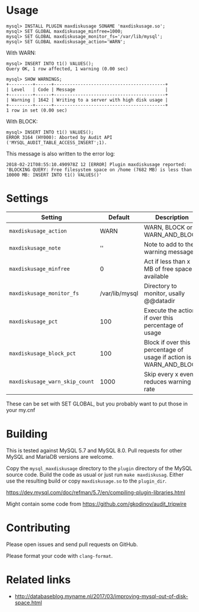 # Usage
```
mysql> INSTALL PLUGIN maxdiskusage SONAME 'maxdiskusage.so';
mysql> SET GLOBAL maxdiskusage_minfree=1000;
mysql> SET GLOBAL maxdiskusage_monitor_fs='/var/lib/mysql';
mysql> SET GLOBAL maxdiskusage_action='WARN';
```

With WARN:
```
mysql> INSERT INTO t1() VALUES();
Query OK, 1 row affected, 1 warning (0.00 sec)

mysql> SHOW WARNINGS;
+---------+------+------------------------------------------+
| Level   | Code | Message                                  |
+---------+------+------------------------------------------+
| Warning | 1642 | Writing to a server with high disk usage |
+---------+------+------------------------------------------+
1 row in set (0.00 sec)
```

With BLOCK:
```
mysql> INSERT INTO t1() VALUES();
ERROR 3164 (HY000): Aborted by Audit API ('MYSQL_AUDIT_TABLE_ACCESS_INSERT';1).
```

This message is also written to the error log:
```
2018-02-21T08:55:10.490978Z 12 [ERROR] Plugin maxdiskusage reported: 'BLOCKING QUERY: Free filesystem space on /home (7682 MB) is less than 10000 MB: INSERT INTO t1() VALUES()'
```

# Settings

| Setting                        | Default        | Description                                                        |
|--------------------------------|----------------|--------------------------------------------------------------------|
| `maxdiskusage_action`          | WARN           | WARN, BLOCK or WARN_AND_BLOCK                                    |
| `maxdiskusage_note`            | ''             | Note to add to the warning message                                 |
| `maxdiskusage_minfree`         | 0              | Act if less than x MB of free space is available                   |
| `maxdiskusage_monitor_fs`      | /var/lib/mysql | Directory to monitor, usally @@datadir                             |
| `maxdiskusage_pct`             | 100            | Execute the action if over this percentage of usage                |
| `maxdiskusage_block_pct`       | 100            | Block if over this percentage of usage if action is WARN_AND_BLOCK |
| `maxdiskusage_warn_skip_count` | 1000           | Skip every x events, reduces warning rate                          |

These can be set with SET GLOBAL, but you probably want to put those in your my.cnf

# Building

This is tested against MySQL 5.7 and MySQL 8.0. Pull requests for other MySQL and MariaDB
versions are welcome.

Copy the `mysql_maxdiskusage` directory to the `plugin` directory of the MySQL source code.
Build the code as usual or just run `make maxdiskusag`.
Either use the resulting build or copy `maxdiskusage.so` to the `plugin_dir`.

https://dev.mysql.com/doc/refman/5.7/en/compiling-plugin-libraries.html

Might contain some code from https://github.com/gkodinov/audit_tripwire

# Contributing

Please open issues and send pull requests on GitHub.

Please format your code with `clang-format`.

# Related links

* http://databaseblog.myname.nl/2017/03/improving-mysql-out-of-disk-space.html
